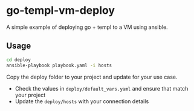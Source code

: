 # go-templ-vm-deploy
A simple example of deploying go + templ to a VM using ansible.

## Usage 

```bash
cd deploy
ansible-playbook playbook.yaml -i hosts
```

Copy the deploy folder to your project and update for your use case. 

* Check the values in `deploy/default_vars.yaml` and ensure that match your project
* Update the `deploy/hosts` with your connection details

